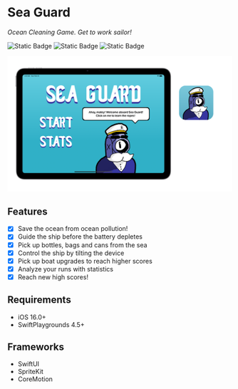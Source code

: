 # Sea Guard

_Ocean Cleaning Game. Get to work sailor!_

![Static Badge](https://img.shields.io/badge/version-v1.0.0-blue)
![Static Badge](https://img.shields.io/badge/platform-iPadOS%20-orange)
![Static Badge](https://img.shields.io/badge/built%20with-SwiftUI-lightblue)

![Sea Guard](Assets/SeaGuardSummary.png)

## Features
- [x] Save the ocean from ocean pollution!
- [x] Guide the ship before the battery depletes
- [x] Pick up bottles, bags and cans from the sea
- [x] Control the ship by tilting the device
- [x] Pick up boat upgrades to reach higher scores
- [x] Analyze your runs with statistics
- [x] Reach new high scores!

## Requirements
- iOS 16.0+
- SwiftPlaygrounds 4.5+

## Frameworks
- SwiftUI
- SpriteKit
- CoreMotion
